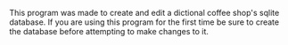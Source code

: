 This program was made to create and edit a dictional coffee shop's sqlite database.
If you are using this program for the first time be sure to create the database before attempting to make changes to it.